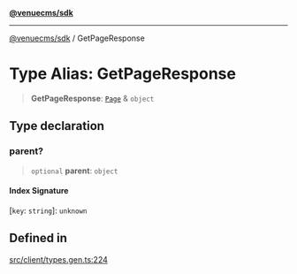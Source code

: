[**@venuecms/sdk**](../README.md)

***

[@venuecms/sdk](../README.md) / GetPageResponse

# Type Alias: GetPageResponse

> **GetPageResponse**: [`Page`](Page.md) & `object`

## Type declaration

### parent?

> `optional` **parent**: `object`

#### Index Signature

 \[`key`: `string`\]: `unknown`

## Defined in

[src/client/types.gen.ts:224](https://github.com/venuecms/sdk/blob/a3bf0842ec96c76796c1e38dad50663c7f41ebc3/src/client/types.gen.ts#L224)
